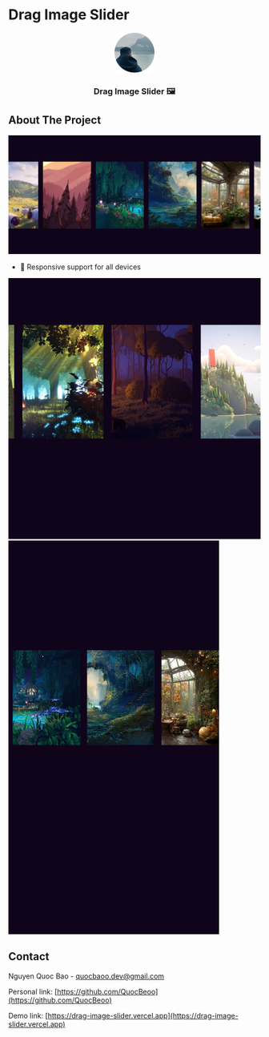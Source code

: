 # Drag Image Slider

<!-- PROJECT LOGO -->
<div align="center">
  <a href="https://drag-image-slider.vercel.app">
    <img src="public/app_logo.svg" alt="Logo" width="80" height="80">
  </a>

  <h3 align="center">Drag Image Slider 🖼️</h3>
</div>

<!-- ABOUT THE PROJECT -->
## About The Project

[![Product Name Screen Shot][my-page-screenshot]](https://drag-image-slider.vercel.app)

* 📱 Responsive support for all devices
  
[![Page Record Screen Shot][resp-tablet-screenshot]](https://drag-image-slider.vercel.app)
[![Page Home Screen Shot][resp-ip-screenshot]](https://drag-image-slider.vercel.app)


<!-- CONTACT -->
## Contact

Nguyen Quoc Bao - quocbaoo.dev@gmail.com

Personal link: [https://github.com/QuocBeoo](https://github.com/QuocBeoo)

Demo link: [https://drag-image-slider.vercel.app](https://drag-image-slider.vercel.app)


<!-- MARKDOWN LINKS & IMAGES -->
[my-page-screenshot]: public/screenshot/my_page.png
[resp-tablet-screenshot]: public/screenshot/resp_tablet.png
[resp-ip-screenshot]: public/screenshot/resp_ip.png
